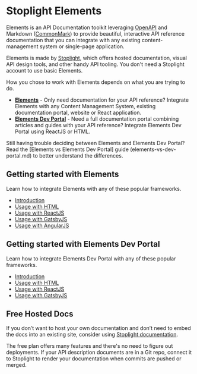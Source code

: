 # Stoplight Elements

Elements is an API Documentation toolkit leveraging [OpenAPI](https://openapis.org/) and Markdown ([CommonMark](https://commonmark.org/)) to provide beautiful, interactive API reference documentation that you can integrate with any existing content-management system or single-page application. 

Elements is made by [Stoplight](https://stoplight.io/?utm_source=github&utm_medium=elements&utm_campaign=docs), which offers hosted documentation, visual API design tools, and other handy API tooling. You don't need a Stoplight account to use basic Elements. 

How you chose to work with Elements depends on what you are trying to do.

- **[Elements](getting-started/elements/introduction.md)** - Only need documentation for your API reference? Integrate Elements with any Content Management System, existing documentation portal, website or React application.
- **[Elements Dev Portal](getting-started/dev-portal/introduction.md)** - Need a full documentation portal combining articles and guides with your API reference? Integrate Elements Dev Portal using ReactJS or HTML.

Still having trouble deciding between Elements and Elements Dev Portal? Read the [Elements vs Elements Dev Portal] guide (elements-vs-dev-portal.md) to better understand the differences.

## Getting started with Elements

Learn how to integrate Elements with any of these popular frameworks.

- [Introduction](getting-started/elements/introduction.md)
- [Usage with HTML](getting-started/elements/html.md)
- [Usage with ReactJS](getting-started/elements/react.md)
- [Usage with GatsbyJS](getting-started/elements/gatsby.md)
- [Usage with AngularJS](getting-started/elements/angular.md)

## Getting started with Elements Dev Portal

Learn how to integrate Elements Dev Portal with any of these popular frameworks.

- [Introduction](getting-started/dev-portal/introduction.md)
- [Usage with HTML](getting-started/dev-portal/html.md)
- [Usage with ReactJS](getting-started/dev-portal/react.md)
- [Usage with GatsbyJS](getting-started/dev-portal/gatsby.md)

## Free Hosted Docs

If you don’t want to host your own documentation and don’t need to embed the docs into an existing site, consider using [Stoplight  documentation](https://stoplight.io/api-documentation/?utm_source=github&utm_medium=elements&utm_campaign=docs).

The free plan offers many features and there's no need to figure out deployments. If your API description documents are in a Git repo, connect it to Stoplight to render your documentation when commits are pushed or merged. 
